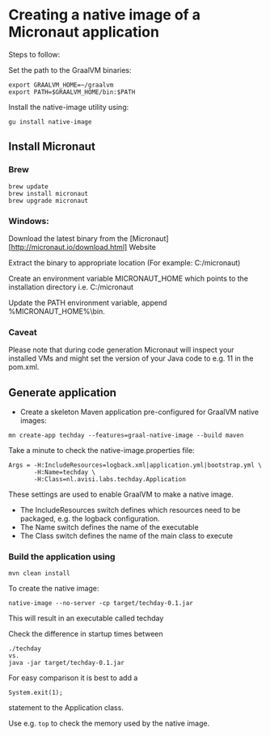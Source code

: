 # Creating a native image of a Micronaut application

Steps to follow:

Set the path to the GraalVM binaries:

```
export GRAALVM_HOME=~/graalvm
export PATH=$GRAALVM_HOME/bin:$PATH
```
Install the native-image utility using:

```
gu install native-image
```

## Install Micronaut

### Brew
```
brew update
brew install micronaut
brew upgrade micronaut
```

### Windows:

Download the latest binary from the [Micronaut][http://micronaut.io/download.html]  Website

Extract the binary to appropriate location (For example: C:/micronaut)

Create an environment variable MICRONAUT_HOME which points to the installation directory i.e. C:/micronaut

Update the PATH environment variable, append %MICRONAUT_HOME%\bin.

### Caveat

Please note that during code generation Micronaut will inspect your installed VMs and might set the version of your Java code to e.g. 11 in the pom.xml.

## Generate application 

* Create a skeleton Maven application pre-configured for GraalVM native images:

```
mn create-app techday --features=graal-native-image --build maven
```

Take a minute to check the native-image.properties file:

```
Args = -H:IncludeResources=logback.xml|application.yml|bootstrap.yml \
       -H:Name=techday \
       -H:Class=nl.avisi.labs.techday.Application
```


These settings are used to enable GraalVM to make a native image. 

* The IncludeResources switch defines which resources need to be packaged, e.g. the logback configuration.
* The Name switch defines the name of the executable
* The Class switch defines the name of the main class to execute 

### Build the application using 

```
mvn clean install
```

To create the native image:

```
native-image --no-server -cp target/techday-0.1.jar
```

This will result in an executable called techday

Check the difference in startup times between 

```
./techday
vs. 
java -jar target/techday-0.1.jar
```

For easy comparison it is best to add a 

``System.exit(1);``

statement to the Application class.

Use e.g. ```top``` to check the memory used by the native image.
